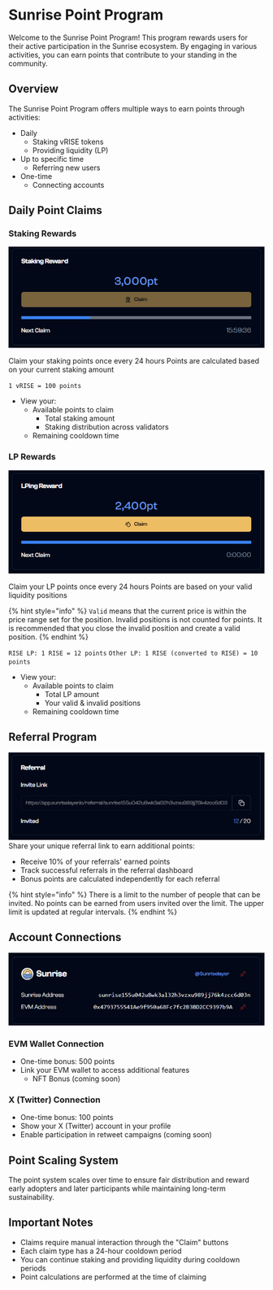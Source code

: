 # Sunrise Point Program

Welcome to the Sunrise Point Program! This program rewards users for their active participation in the Sunrise ecosystem. By engaging in various activities, you can earn points that contribute to your standing in the community.

## Overview

The Sunrise Point Program offers multiple ways to earn points through activities:

- Daily
  - Staking vRISE tokens
  - Providing liquidity (LP)
- Up to specific time
  - Referring new users
- One-time
  - Connecting accounts

## Daily Point Claims

### Staking Rewards

![Staking Rewards](./staking.png)

Claim your staking points once every 24 hours
Points are calculated based on your current staking amount

`1 vRISE = 100 points`

- View your:
  - Available points to claim
    - Total staking amount
    - Staking distribution across validators
  - Remaining cooldown time

### LP Rewards

![LP Rewards](./lp.png)

Claim your LP points once every 24 hours
Points are based on your valid liquidity positions

{% hint style="info" %}
`Valid` means that the current price is within the price range set for the position.
Invalid positions is not counted for points. It is recommended that you close the invalid position and create a valid position.
{% endhint %}

`RISE LP: 1 RISE = 12 points`
`Other LP: 1 RISE (converted to RISE) = 10 points`

- View your:
  - Available points to claim
    - Total LP amount
    - Your valid & invalid positions
  - Remaining cooldown time

## Referral Program

![Referral Program](./referral.png)
Share your unique referral link to earn additional points:

- Receive 10% of your referrals' earned points
- Track successful referrals in the referral dashboard
- Bonus points are calculated independently for each referral

{% hint style="info" %}
There is a limit to the number of people that can be invited.
No points can be earned from users invited over the limit. The upper limit is updated at regular intervals.
{% endhint %}

## Account Connections

![Accounts](./accounts.png)

### EVM Wallet Connection

- One-time bonus: 500 points
- Link your EVM wallet to access additional features
  - NFT Bonus (coming soon)

### X (Twitter) Connection

- One-time bonus: 100 points
- Show your X (Twitter) account in your profile
- Enable participation in retweet campaigns (coming soon)

## Point Scaling System

The point system scales over time to ensure fair distribution and reward early adopters and later participants while maintaining long-term sustainability.

## Important Notes

- Claims require manual interaction through the "Claim" buttons
- Each claim type has a 24-hour cooldown period
- You can continue staking and providing liquidity during cooldown periods
- Point calculations are performed at the time of claiming
